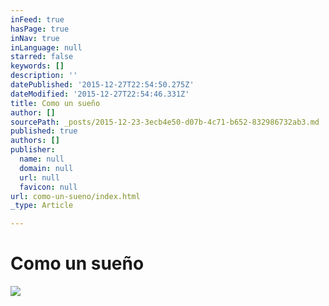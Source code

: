 ```yaml
---
inFeed: true
hasPage: true
inNav: true
inLanguage: null
starred: false
keywords: []
description: ''
datePublished: '2015-12-27T22:54:50.275Z'
dateModified: '2015-12-27T22:54:46.331Z'
title: Como un sueño
author: []
sourcePath: _posts/2015-12-23-3ecb4e50-d07b-4c71-b652-832986732ab3.md
published: true
authors: []
publisher:
  name: null
  domain: null
  url: null
  favicon: null
url: como-un-sueno/index.html
_type: Article

---
```

# Como un sueño
![](https://the-grid-user-content.s3-us-west-2.amazonaws.com/f3f97a54-ef19-488b-9923-853a3df248b6.jpg)